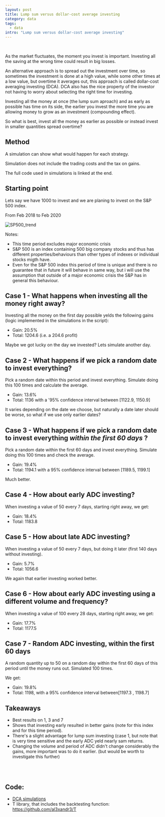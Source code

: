 ```yaml
---
layout: post
title: Lump sum versus dollar-cost average investing
category: data
tags:
  - data
intro: "Lump sum versus dollar-cost average investing"
---
```


<br>

As the market fluctuates, the moment you invest is important. Investing all the saving at the wrong time could result in big losses.

An alternative approach is to spread out the investment over time, so sometimes the investment is done at a high value, while some other times at a low value, but overtime it averages out, this approach is called dollar-cost averaging investing (DCA).
DCA also has the nice property of the investor not having to worry about selecting the right time for investing.

Investing all the money at once (the lump sum aproach) and as early as possible has time on its side, the earlier you invest the more time you are allowing money to grow as an investment (compounding effect).

So what is best, invest all the money as earlier as possible or  instead invest in smaller quantities spread overtime?

## Method 

A simulation can show what would happen for each strategy.

Simulation does not include the trading costs and the tax on gains.

The full code used in simulations is linked at the end.


## Starting point

Lets say we have 1000 to invest and we are planing to invest on the S&P 500 index.

From Feb 2018 to Feb 2020

![SP500_trend](https://drive.google.com/uc?id=1Rg42Ggk0Lg9zbwX9SPfhvLtC3Zh15JGq)

Notes:
- This time period excludes major economic crisis
-  S&P 500 is an index containing 500 big company stocks and thus has different properties/behaviours than other types of indexes or individual stocks migth have.
- Even for the S&P 500 index this period of time is unique and there is no guarantee that in future it will behave in same way, but i will use the assumption that outside of a major economic crisis the S&P has in general this behaviour.



## Case 1  - What happens when investing all the money right away?

Investing all the money on the first day possible yelds the following gains (logic implemented in the simulations in the script):

- Gain: 20.5%
- Total: 1204.6  (i.e. a 204.6 profit)

Maybe we got lucky on the day we invested? Lets simulate another day.

## Case 2 - What happens if we pick a random date to invest everything?

Pick a random date within this period and invest everything. Simulate doing this 100 times and calculate the average.

- Gain: 13.6%
- Total: 1136 with a '95% confidence interval between [1122.9, 1150.9]

It varies depending on the date we choose, but naturally a date later should be worse, so what if we use only earlier dates?

## Case 3 - What happens if we pick a random date to invest everything *within the first 60 days* ?

Pick a random date within the first 60 days and invest everything. Simulate doing this 100 times and check the average.

 - Gain: 19.4%
- Total: 1194.1 with a 95% confidence interval between [1189.5, 1199.1]

Much better.


## Case 4 - How about early ADC investing?

When investing a value of 50 every 7 days, starting right away, we get:

- Gain: 18.4%
- Total: 1183.8


## Case 5 - How about late ADC investing?

When investing a value of 50 every 7 days, but doing it later (first 140 days without investing).

- Gain: 5.7%
- Total: 1056.6

We again that earlier investing worked better.

## Case 6 - How about early ADC investing using a different volume and frequency?

When investing a value of 100 every 28 days, starting right away, we get:

- Gain: 17.7% 
- Total: 1177.5


## Case 7 - Random ADC investing, within the first 60 days

A random quantity up to 50 on a random day within the first 60 days of this period until the money runs out.
Simulated 100 times.

We get: 

- Gain: 19.8%
- Total: 1198,  with a 95% confidence interval between[1197.3 , 1198.7]


## Takeaways

- Best results on 1, 3 and 7
- Shows that investing early resulted in better gains (note for this index and for this time period).
- There's a slight advantage for lump sum investing (case 1, but note that is very time sensitive and the early ADC yeld nearly sam returns. 
- Changing the volume and period of ADC didn't change considerably the gains, more important was to do it earlier. (but would be worth to investigate this further)


<br>
<br>

## Code:
- [DCA simulations](https://github.com/al3xandr3/Data-Science-ipynb/blob/master/FI/Dollar%20cost%20averaging.py)
- T library, that includes the backtesting function: [https://github.com/al3xandr3/T ](https://github.com/al3xandr3/T )

<br>